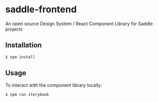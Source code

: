 # saddle-frontend

An open source Design System / React Component Library for Saddle projects

## Installation

```bash
$ npm install
```

## Usage

To interact with the component library locally:
```bash
$ npm run storybook
```
